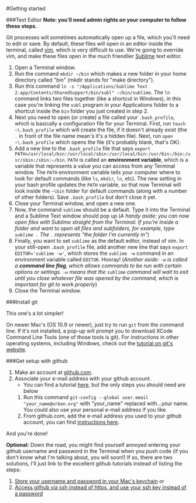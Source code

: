 #Getting started

###Text Editor
**Note: you'll need admin rights on your computer to follow these steps.**

Git processes will sometimes automatically open up a file, which you'll need to edit or save. By default, these files will open in an editor inside the terminal, called [vim](http://www.vim.org/), which is very difficult to use. We're going to override vim, and make these files open in the much friendlier [Sublime](http://www.sublimetext.com/) text editor.

1. Open a Terminal window.
2. Run the command `mkdir ~/bin` which makes a new folder in your home directory called "bin" (mkdir stands for "make directory").
3. Run this command `ln -s "/Applications/Sublime Text 2.app/Contents/SharedSupport/bin/subl" ~/bin/sublime`. The `ln` command links two files together (like a shortcut in Windows), in this case you're linking the `subl` program in your Applications folder to a shortcut inside the `bin` folder you just created in step 2.
4. Next you need to open (or create) a file called your `.bash_profile`, which is basically a configuration file for your Terminal. First, run `touch ~\.bash_profile` which will create the file, if it doesn't already exist (the `.` in front of the file name mean's it's a hidden file). Next, run `open ~\.bash_profile` which opens the file (it's probably blank, that's OK).
5. Add a new line to the `.bash_profile` file that says `export PATH=/usr/local/bin:/usr/local/sbin:/usr/local/bin:/usr/bin:/bin:/usr/sbin:/sbin:~/bin`. `PATH` is called an **environment variable**, which is a variable that represents a value you can access from any Terminal window. The `PATH` environment variable tells your computer where to look for default commands (like `ls`, `mkdir`, `ln`, etc). The new setting in your bash profile updates the `PATH` variable, so that now Terminal will look inside the `~\bin` folder for default commands (along with a number of other folders). Save `.bash_profile` but don't close it yet.
6. Close your Terminal window, and open a new one.
7. Now, the command `sublime` should be a default. Type it into the Terminal and a Sublime Text window should pop up (*A handy aside: you can now open files with Sublime straight from the Terminal. If you're inside a folder and want to open all files and subfolders, for example, type `sublime .` The `.` represents "the folder I'm currently in"*)
8. Finally, you want to set `sublime` as the default editor, instead of vim. In your still-open `.bash_profile` file, add another new line that says `export EDITOR='sublime -w'`, which stores the `sublime -w` command in an environment variable called `EDITOR`. Hooray! (*Another aside: `-w` is called a **command line flag**, which allows commands to be run with certain options or settings. `-w` means that the `sublime` command will wait to exit until you close whatever file was opened by the command, which is important for git to work properly*)
9. Close the Terminal window.

###Install git

This one's a lot simpler!

On newer Mac's (OS 10.9 or newer), just try to run `git` from the command line. If it's not installed, a pop-up will prompt you to download XCode Command Line Tools (one of those tools is git). For instructions in other operating systems, including Windows, check out the [tutorial on git's website](http://git-scm.com/book/en/v2/Getting-Started-Installing-Git).

###Get setup with github

1. Make an account at [github.com](https://github.com/).
2. Associate your e-mail address with your github account.
	- You can find a tutorial [here](https://help.github.com/articles/setting-your-email-in-git/), but the only steps you should need are below
	1. Run this command `git-config --global user.email "your_name@urban.org"` with "your_name" replaced with...your name. You could also use your personal e-mail address if you like.
	2. From github.com, add the e-mail address you used to your github account, you can find [instructions here](https://help.github.com/articles/adding-an-email-address-to-your-github-account/).

And you're done!

**Optional:** Down the road, you might find yourself annoyed entering your github username and password in the Terminal when you push code (if you don't know what I'm talking about, you will soon!) If so, there are two solutions, I'll just link to the excellent github tutorials instead of listing the steps:
1. [Store your username and password in your Mac's keychain](https://help.github.com/articles/caching-your-github-password-in-git/)
or
2. [Access github via ssh instead of https, and use your ssh key instead of a password](https://help.github.com/articles/generating-ssh-keys/)